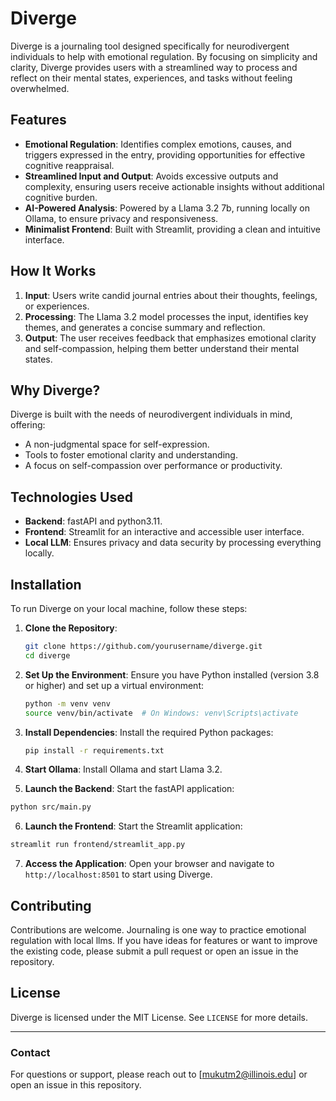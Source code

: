 # Diverge

Diverge is a journaling tool designed specifically for neurodivergent individuals to help with emotional regulation. By focusing on simplicity and clarity, Diverge provides users with a streamlined way to process and reflect on their mental states, experiences, and tasks without feeling overwhelmed.

## Features
- **Emotional Regulation**: Identifies complex emotions, causes, and triggers expressed in the entry, providing opportunities for effective cognitive reappraisal.
- **Streamlined Input and Output**: Avoids excessive outputs and complexity, ensuring users receive actionable insights without additional cognitive burden.
- **AI-Powered Analysis**: Powered by a Llama 3.2 7b, running locally on Ollama, to ensure privacy and responsiveness.
- **Minimalist Frontend**: Built with Streamlit, providing a clean and intuitive interface.

## How It Works
1. **Input**: Users write candid journal entries about their thoughts, feelings, or experiences.
2. **Processing**: The Llama 3.2 model processes the input, identifies key themes, and generates a concise summary and reflection.
3. **Output**: The user receives feedback that emphasizes emotional clarity and self-compassion, helping them better understand their mental states.

## Why Diverge?
Diverge is built with the needs of neurodivergent individuals in mind, offering:
- A non-judgmental space for self-expression.
- Tools to foster emotional clarity and understanding.
- A focus on self-compassion over performance or productivity.

## Technologies Used
- **Backend**: fastAPI and python3.11.
- **Frontend**: Streamlit for an interactive and accessible user interface.
- **Local LLM**: Ensures privacy and data security by processing everything locally.

## Installation
To run Diverge on your local machine, follow these steps:

1. **Clone the Repository**:
   ```bash
   git clone https://github.com/yourusername/diverge.git
   cd diverge
   ```

2. **Set Up the Environment**:
   Ensure you have Python installed (version 3.8 or higher) and set up a virtual environment:
   ```bash
   python -m venv venv
   source venv/bin/activate  # On Windows: venv\Scripts\activate
   ```

3. **Install Dependencies**:
   Install the required Python packages:
   ```bash
   pip install -r requirements.txt
   ```

4. **Start Ollama**:
   Install Ollama and start Llama 3.2.

5.  **Launch the Backend**:
   Start the fastAPI application:
   ```bash
   python src/main.py
   ```

6.  **Launch the Frontend**:
   Start the Streamlit application:
   ```bash
   streamlit run frontend/streamlit_app.py
   ```

7.  **Access the Application**:
   Open your browser and navigate to `http://localhost:8501` to start using Diverge.

## Contributing
Contributions are welcome. Journaling is one way to practice emotional regulation with local llms. If you have ideas for features or want to improve the existing code, please submit a pull request or open an issue in the repository.

## License
Diverge is licensed under the MIT License. See `LICENSE` for more details.

---

### Contact
For questions or support, please reach out to [mukutm2@illinois.edu] or open an issue in this repository.

